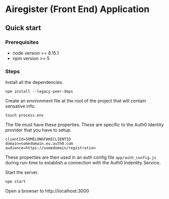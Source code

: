 # Airegister (Front End) Application 

## Quick start
### Prerequisites
- node version >= 8.15.1
- npm version >= 5

### Steps
Install all the dependencies.

`npm install --legacy-peer-deps`

Create an environment file at the root of the project that will contain sensative info.

`touch process.env`

The file must have these properties. These are specific to the Auth0 Identity provider that you have to setup.

```
clientId=SOMELONGFAKECLIENTID
domain=somedomain.eu.auth0.com
audience=https://somedomain/registration
```
These properties are then used in an auth config file `app/auth_config.js` during run-time to establish a connection with the Auth0 Indentity Service.

Start the server.

`npm start`

Open a browser to http://localhost:3000
